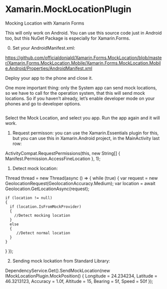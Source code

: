 # Xamarin.MockLocationPlugin
Mocking Location with Xamarin Forms

This will only work on Android. You can use this source code just in Android too, but this NuGet Package is especially for Xamarin.Forms.

0. Set your AndroidManifest.xml:

https://github.com/officialdoniald/Xamarin.Forms.MockLocation/blob/master/Xamarin.Forms.MockLocation.Mobile/Xamarin.Forms.MockLocation.Mobile.Android/Properties/AndroidManifest.xml

<!-- wp:paragraph -->
<p>Deploy your app to the phone and close it. </p>
<!-- /wp:paragraph -->

<!-- wp:paragraph -->
<p>One more important thing: only the System app can send mock locations, so we have to call for the operation system, that this will send mock locations. So if you haven’t already, let’s enable developer mode on your phones and go to developer options. </p>
<!-- /wp:paragraph -->

<!-- wp:image {"align":"center","id":150,"sizeSlug":"large","linkDestination":"none"} -->
<div class="wp-block-image"><figure class="aligncenter size-large"><img src="https://officialdoniald.com/wp-content/uploads/2020/12/Inkedhow-to-enabling-mock-location-etp_LI-575x1024-1.jpg" alt="" class="wp-image-150"/></figure></div>
<!-- /wp:image -->

Select the Mock Location, and select you app. Run the app again and it will work.

1. Request permisson: you can use the Xamarin.Essentials plugin for this, but you can use this in Xamarin.Android project, in the MainActivity last row:

ActivityCompat.RequestPermissions(this, new String[] { Manifest.Permission.AccessFineLocation }, 1);

1. Detect mock location:

Thread thread = new Thread(async () =>
{
  while (true)
  {
    var request = new GeolocationRequest(GeolocationAccuracy.Medium);
    var location = await Geolocation.GetLocationAsync(request);

    if (location != null)
    {
      if (location.IsFromMockProvider)
      {
        //Detect mocking location
      }
      else
      {
         //Detect normal location
      }
    }
  }
});
            
2. Sending mock lockation from Standard Library:

DependencyService.Get<IMockLocationPlugin>().SendMockLocation(new IMockLocationPlugin.MockPosition()
{
  Longitude = 24.234234,
  Latitude = 46.3213123,
  Accuracy = 1.0f,
  Altitude = 15,
  Bearing = 5f,
  Speed = 50f
});
